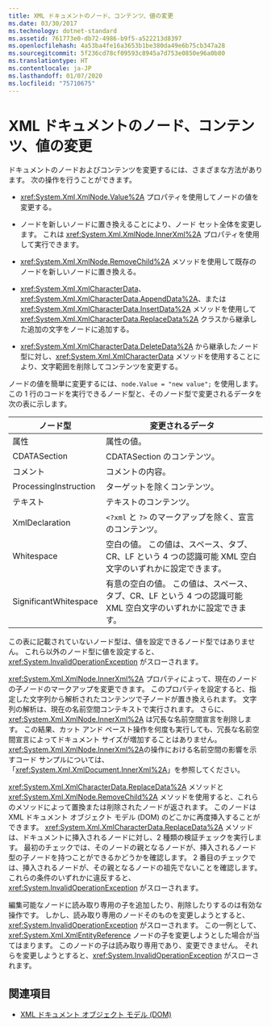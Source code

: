 ```yaml
---
title: XML ドキュメントのノード、コンテンツ、値の変更
ms.date: 03/30/2017
ms.technology: dotnet-standard
ms.assetid: 761773e0-db72-4986-b9f5-a522213d8397
ms.openlocfilehash: 4a53ba4fe16a3653b1be380da49e6b75cb347a28
ms.sourcegitcommit: 5f236cd78cf09593c8945a7d753e0850e96a0b80
ms.translationtype: HT
ms.contentlocale: ja-JP
ms.lasthandoff: 01/07/2020
ms.locfileid: "75710675"
---
```

# <a name="modifying-nodes-content-and-values-in-an-xml-document"></a>XML ドキュメントのノード、コンテンツ、値の変更
ドキュメントのノードおよびコンテンツを変更するには、さまざまな方法があります。 次の操作を行うことができます。  
  
- <xref:System.Xml.XmlNode.Value%2A> プロパティを使用してノードの値を変更する。  
  
- ノードを新しいノードに置き換えることにより、ノード セット全体を変更します。 これは <xref:System.Xml.XmlNode.InnerXml%2A> プロパティを使用して実行できます。  
  
- <xref:System.Xml.XmlNode.RemoveChild%2A> メソッドを使用して既存のノードを新しいノードに置き換える。  
  
- <xref:System.Xml.XmlCharacterData>、<xref:System.Xml.XmlCharacterData.AppendData%2A>、または <xref:System.Xml.XmlCharacterData.InsertData%2A> メソッドを使用して <xref:System.Xml.XmlCharacterData.ReplaceData%2A> クラスから継承した追加の文字をノードに追加する。  
  
- <xref:System.Xml.XmlCharacterData.DeleteData%2A> から継承したノード型に対し、<xref:System.Xml.XmlCharacterData> メソッドを使用することにより、文字範囲を削除してコンテンツを変更する。  
  
 ノードの値を簡単に変更するには、`node.Value = "new value";` を使用します。 この 1 行のコードを実行できるノード型と、そのノード型で変更されるデータを次の表に示します。  
  
|ノード型|変更されるデータ|  
|---------------|------------------|  
|属性|属性の値。|  
|CDATASection|CDATASection のコンテンツ。|  
|コメント|コメントの内容。|  
|ProcessingInstruction|ターゲットを除くコンテンツ。|  
|テキスト|テキストのコンテンツ。|  
|XmlDeclaration|`<?xml` と `?>` のマークアップを除く、宣言のコンテンツ。|  
|Whitespace|空白の値。 この値は、スペース、タブ、CR、LF という 4 つの認識可能 XML 空白文字のいずれかに設定できます。|  
|SignificantWhitespace|有意の空白の値。 この値は、スペース、タブ、CR、LF という 4 つの認識可能 XML 空白文字のいずれかに設定できます。|  
  
 この表に記載されていないノード型は、値を設定できるノード型ではありません。 これら以外のノード型に値を設定すると、<xref:System.InvalidOperationException> がスローされます。  
  
 <xref:System.Xml.XmlNode.InnerXml%2A> プロパティによって、現在のノードの子ノードのマークアップを変更できます。 このプロパティを設定すると、指定した文字列から解析されたコンテンツで子ノードが置き換えられます。 文字列の解析は、現在の名前空間コンテキストで実行されます。 さらに、<xref:System.Xml.XmlNode.InnerXml%2A> は冗長な名前空間宣言を削除します。 この結果、カット アンド ペースト操作を何度も実行しても、冗長な名前空間宣言によってドキュメント サイズが増加することはありません。 <xref:System.Xml.XmlNode.InnerXml%2A>の操作における名前空間の影響を示すコード サンプルについては、「<xref:System.Xml.XmlDocument.InnerXml%2A>」を参照してください。  
  
 <xref:System.Xml.XmlCharacterData.ReplaceData%2A> メソッドと <xref:System.Xml.XmlNode.RemoveChild%2A> メソッドを使用すると、これらのメソッドによって置換または削除されたノードが返されます。 このノードは XML ドキュメント オブジェクト モデル (DOM) のどこかに再度挿入することができます。 <xref:System.Xml.XmlCharacterData.ReplaceData%2A> メソッドは、ドキュメントに挿入されるノードに対し、2 種類の検証チェックを実行します。 最初のチェックでは、そのノードの親となるノードが、挿入されるノード型の子ノードを持つことができるかどうかを確認します。 2 番目のチェックでは、挿入されるノードが、その親となるノードの祖先でないことを確認します。 これらの条件のいずれかに違反すると、<xref:System.InvalidOperationException> がスローされます。  
  
 編集可能なノードに読み取り専用の子を追加したり、削除したりするのは有効な操作です。 しかし、読み取り専用のノードそのものを変更しようとすると、<xref:System.InvalidOperationException> がスローされます。 この一例として、<xref:System.Xml.XmlEntityReference> ノードの子を変更しようとした場合が当てはまります。 このノードの子は読み取り専用であり、変更できません。 それらを変更しようとすると、<xref:System.InvalidOperationException> がスローされます。  
  
## <a name="see-also"></a>関連項目

- [XML ドキュメント オブジェクト モデル (DOM)](../../../../docs/standard/data/xml/xml-document-object-model-dom.md)
